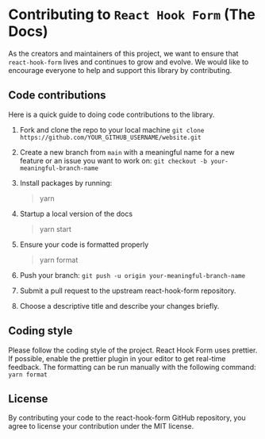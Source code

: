 # Contributing to `React Hook Form` (The Docs)

As the creators and maintainers of this project, we want to ensure that `react-hook-form` lives and continues to grow and evolve. We would like to encourage everyone to help and support this library by contributing.

## Code contributions

Here is a quick guide to doing code contributions to the library.

1. Fork and clone the repo to your local machine `git clone https://github.com/YOUR_GITHUB_USERNAME/website.git`

2. Create a new branch from `main` with a meaningful name for a new feature or an issue you want to work on: `git checkout -b your-meaningful-branch-name`

3. Install packages by running:

   > yarn

4. Startup a local version of the docs

   > yarn start

5. Ensure your code is formatted properly

   > yarn format

6. Push your branch: `git push -u origin your-meaningful-branch-name`

7. Submit a pull request to the upstream react-hook-form repository.

8. Choose a descriptive title and describe your changes briefly.

## Coding style

Please follow the coding style of the project. React Hook Form uses prettier. If possible, enable the prettier plugin in your editor to get real-time feedback. The formatting can be run manually with the following command: `yarn format`

## License

By contributing your code to the react-hook-form GitHub repository, you agree to license your contribution under the MIT license.

